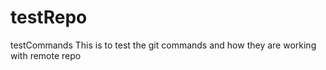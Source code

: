 # testRepo
testCommands
This is to test the  git commands and how they are working with remote repo
